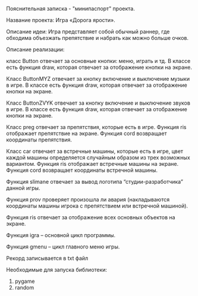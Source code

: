 Пояснительная записка - "минипаспорт" проекта.

Название проекта: Игра «Дорога ярости».

Описание идеи: Игра представляет собой обычный раннер, где обходима объезжать препятствие и набрать как можно больше очков.

Описание реализации: 

класс Button отвечает за основные кнопки: меню, играть и тд. В классе есть функция draw, которая отвечает за отображение кнопки на экране.

Класс ButtonMYZ отвечает за кнопку включение и выключение музыки в игре. В классе есть функция draw, которая отвечает за отображение кнопки на экране.

Класс ButtonZVYK отвечает за кнопку включение и выключение звуков в игре. В классе есть функция draw, которая отвечает за отображение кнопки на экране.

Класс preg отвечает за препятствия, которые есть в игре. Функция ris отображает препятствие на экране. Функция cord возвращает координаты препятствия.

Класс car отвечает за встречные машины, которые есть в игре, цвет каждой машины определяется случайным образом из трех возможных вариантом. Функция ris отображает встречные машины на экране. Функция cord возвращает координаты встречной машины.

Функция slimane отвечает за вывод логотипа “студии-разработчика” данной игры.

Функция prov проверяет произошла ли авария (накладываются координаты машины игрока с препятствием или встречной машиной).

Функция ris отвечает за отображение всех основных объектов на экране.

Функция igra – основной цикл программы.

Функция gmenu – цикл главного меню игры.

Рекорд записывается в txt файл

Необходимые для запуска библиотеки:

1)	pygame
2)	random
